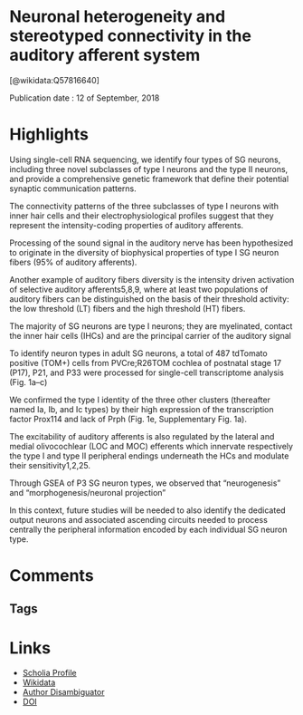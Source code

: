 
Neuronal heterogeneity and stereotyped connectivity in the auditory afferent system
===================================================================================
  
  [@wikidata:Q57816640]  
  
Publication date : 12 of September, 2018  

# Highlights
 Using single-cell RNA sequencing, we identify four types of SG neurons, including three novel subclasses of type I neurons and the type II neurons, and provide a comprehensive genetic framework that define their potential synaptic communication patterns. 

The connectivity patterns of the three subclasses of type I neurons with inner hair cells and their electrophysiological profiles suggest that they represent the intensity-coding properties of auditory afferents.

Processing of the sound signal in the auditory nerve has been hypothesized to originate in the diversity of biophysical properties of type I SG neuron fibers (95% of auditory afferents). 

Another example of auditory fibers diversity is the intensity driven activation of selective auditory afferents5,8,9, where at least two populations of auditory fibers can be distinguished on the basis of their threshold activity: the low threshold (LT) fibers and the high threshold (HT) fibers.

The majority of SG neurons are type I neurons; they are myelinated, contact the inner hair cells (IHCs) and are the principal carrier of the auditory signal

To identify neuron types in adult SG neurons, a total of 487 tdTomato positive (TOM+) cells from PVCre;R26TOM cochlea of postnatal stage 17 (P17), P21, and P33 were processed for single-cell transcriptome analysis (Fig. 1a–c)

We confirmed the type I identity of the three other clusters (thereafter named Ia, Ib, and Ic types) by their high expression of the transcription factor Prox114 and lack of Prph (Fig. 1e, Supplementary Fig. 1a). 

The excitability of auditory afferents is also regulated by the lateral and medial olivocochlear (LOC and MOC) efferents which innervate respectively the type I and type II peripheral endings underneath the HCs and modulate their sensitivity1,2,25. 

<!-- similar types described in https://www.wikidata.org/wiki/Q90761592 -->

Through GSEA of P3 SG neuron types, we observed that “neurogenesis” and “morphogenesis/neuronal projection”

In this context, future studies will be needed to also identify the dedicated output neurons and associated ascending circuits needed to process centrally the peripheral information encoded by each individual SG neuron type.


# Comments

## Tags

# Links
  
 * [Scholia Profile](https://scholia.toolforge.org/work/Q57816640)  
 * [Wikidata](https://www.wikidata.org/wiki/Q57816640)  
 * [Author Disambiguator](https://author-disambiguator.toolforge.org/work_item_oauth.php?id=Q57816640&batch_id=&match=1&author_list_id=&doit=Get+author+links+for+work)  
 * [DOI](https://doi.org/10.1038/S41467-018-06033-3)  
